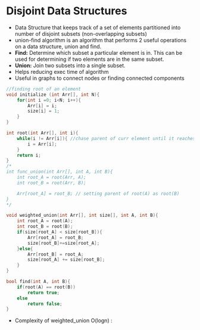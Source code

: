 # Disjoint Data Structures

* Data Structure that keeps track of a set of elements partitioned into number of disjoint subsets (non-overlapping subsets)
* union-find algorithm is an algorithm that performs 2 useful operations on a data structure, union and find.
* **Find:** Determine which subset a particular element is in. This can be used for determining if two elements are in the same subset.
* **Union:** Join two subsets into a single subset.
* Helps reducing exec time of algorithm
* Useful in graphs to connect nodes or finding connected components

```c++
//finding root of an element
void initialize (int Arr[], int N){
	for(int i =0; i<N; i++){
		Arr[i] = i;
		size[i] = 1;
	}
}

int root(int Arr[], int i){
	while(i != Arr[i]){ //chase parent of curr element until it reaches root
		i = Arr[i];
	}
	return i;
}
/*
int func_union(int Arr[], int A, int B){
	int root_A = root(Arr, A);
	int root_B = root(Arr, B);

	Arr[root_A] = root_B; // setting parent of root(A) as root(B)
}
*/

void weighted_union(int Arr[], int size[], int A, int B){
	int root_A = root(A);
	int root_B = root(B);
	if(size[root_A] < size[root_B]){
		Arr[root_A] = root_B;
		size[root_B]+=size[root_A];
	}else{
		Arr[root_B] = root_A;
		size[root_A] += size[root_B];
	}
}

bool find(int A, int B){
	if(root(A) == root(B))
		return true;
	else
		return false;
}
```

* Complexity of weighted_union O(logn) :